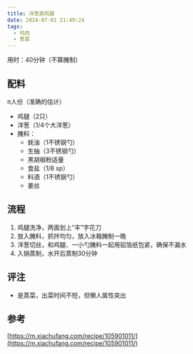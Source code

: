 ```yaml
---
title: 洋葱蒸鸡腿
date: 2024-07-01 21:49:24
tags:
  - 鸡肉
  - 荤菜
---
```


用时：40分钟（不算腌制）

## 配料

π人份（准确的估计）

- 鸡腿（2只）
- 洋葱（1/4个大洋葱）
- 腌料：
  - 蚝油（1不锈钢勺）
  - 生抽（3不锈钢勺）
  - 黑胡椒粉适量
  - 食盐（1/8 sp）
  - 料酒（1不锈钢勺）
  - 姜丝

<!--more-->

## 流程

1. 鸡腿洗净，两面划上“丰”字花刀
2. 放入腌料，抓拌均匀，放入冰箱腌制一晚
3. 洋葱切丝，和鸡腿、一小勺腌料一起用铝箔纸包紧，确保不漏水
4. 入锅蒸制，水开后蒸制30分钟

## 评注

- 是蒸菜，出菜时间不短，但懒人属性突出

## 参考

[https://m.xiachufang.com/recipe/105901011/](https://m.xiachufang.com/recipe/105901011/)
